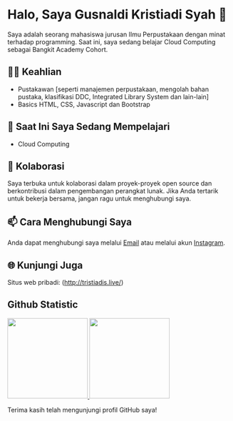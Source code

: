 # Halo, Saya Gusnaldi Kristiadi Syah 👋

Saya adalah seorang mahasiswa jurusan Ilmu Perpustakaan dengan minat terhadap programming. Saat ini, saya sedang belajar Cloud Computing sebagai Bangkit Academy Cohort.
## 👨‍💻 Keahlian
- Pustakawan [seperti manajemen perpustakaan, mengolah bahan pustaka, klasifikasi DDC, Integrated Library System dan lain-lain]
- Basics HTML, CSS, Javascript dan Bootstrap

## 🌱 Saat Ini Saya Sedang Mempelajari
- Cloud Computing

## 🤝 Kolaborasi
Saya terbuka untuk kolaborasi dalam proyek-proyek open source dan berkontribusi dalam pengembangan perangkat lunak. Jika Anda tertarik untuk bekerja bersama, jangan ragu untuk menghubungi saya.

## 📫 Cara Menghubungi Saya
Anda dapat menghubungi saya melalui [Email](mailto:gusnaldikrist@gmail.com) atau melalui akun [Instagram](https://www.instagram.com/tristiadis/).

## 🌐 Kunjungi Juga
Situs web pribadi: (http://tristiadis.live/)

## Github Statistic
<p align="left">
<a href="https://github.com/penuliscode">
  <img height="180em" src="https://github-readme-stats-eight-theta.vercel.app/api?username=gusnaldikrist&show_icons=true&theme=algolia&include_all_commits=true&count_private=true"/>
  <img height="180em" src="https://github-readme-stats-eight-theta.vercel.app/api/top-langs/?username=gusnaldikrist&layout=compact&theme=algolia"/>
</a>
</p>

Terima kasih telah mengunjungi profil GitHub saya!



<!---
gusnaldikrist/gusnaldikrist is a ✨ special ✨ repository because its `README.md` (this file) appears on your GitHub profile.
You can click the Preview link to take a look at your changes.
--->

